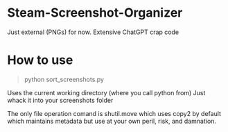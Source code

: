 # Steam-Screenshot-Organizer
 Just external (PNGs) for now. 
 Extensive ChatGPT crap code

# How to use
>python sort_screenshots.py

Uses the current working directory (where you call python from)
Just whack it into your screenshots folder

The only file operation comand is shutil.move which uses copy2 by default which maintains metadata but use at your own peril, risk, and damnation.
